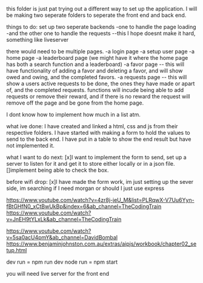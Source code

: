 this folder is just pat trying out a different way to set up the application.
I will be making two seperate folders to seperate the front end and back end.

things to do:
set up two seperate backends
-one to handle the page loading
-and the other one to handle the requests
--this I hope doesnt make it hard, something like liveserver

there would need to be multiple pages.
-a login page
-a setup user page
-a home page
-a leaderboard page (we might have it where the home page has both a search function and a leaderboard)
-a favor page -- this will have functionality of adding a favor and deleting a favor, and will show owed and owing, and the completed favors.
-a requests page -- this will show a users active requests to be done, the ones they have made or apart of, and the completed requests. functions will incude being able to add requests or remove their reward, and if there is no reward the request will remove off the page and be gone from the home page.

I dont know how to implement how much in a list atm.

what ive done:
I have created and linked a html, css and js from their respective folders.
I have started with making a form to hold the values to send to the back end.
I have put in a table to show the end result but have not implemented it.

what I want to do next:
[x]I want to implement the form to send, set up a server to listen for it and get it to store either locally or in a json file.
[]implement being able to check the box.

before wifi drop:
[x]I have made the form work, im just setting up the sever side, im searching if I need morgan or should I just use express

https://www.youtube.com/watch?v=4zr8j-jeU_M&list=PLRqwX-V7Uu6Yyn-fBtGHfN0_xCtBwUkBp&index=6&ab_channel=TheCodingTrain
https://www.youtube.com/watch?v=JnEH9tYLxLk&ab_channel=TheCodingTrain

https://www.youtube.com/watch?v=5sa0acU4pmY&ab_channel=DavidBombal
https://www.benjaminjohnston.com.au/extras/aipjs/workbook/chapter02_setup.html

dev run = npm run dev
node run = npm start

you will need live server for the front end
